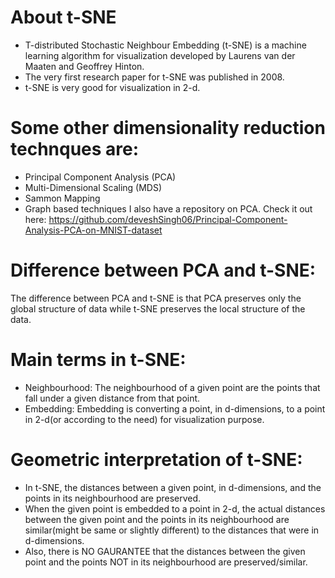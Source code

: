 # About t-SNE
- T-distributed Stochastic Neighbour Embedding (t-SNE) is a machine learning algorithm for visualization developed by Laurens van der Maaten and Geoffrey Hinton.
- The very first research paper for t-SNE was published in  2008.
- t-SNE is very good for visualization in 2-d.

# Some other dimensionality reduction technques are:
- Principal Component Analysis (PCA)
- Multi-Dimensional Scaling (MDS)
- Sammon Mapping
- Graph based techniques
I also have a repository on PCA. Check it out here: https://github.com/deveshSingh06/Principal-Component-Analysis-PCA-on-MNIST-dataset

# Difference between PCA and t-SNE:
The difference between PCA and t-SNE is that PCA preserves only the global structure of data while t-SNE preserves the local structure of the data.

# Main terms in t-SNE:
- Neighbourhood: The neighbourhood of a given point are the points that fall under a given distance from that point.
- Embedding: Embedding is converting a point, in d-dimensions, to a point in 2-d(or according to the need) for visualization purpose.

# Geometric interpretation of t-SNE:
- In t-SNE, the distances between a given point, in d-dimensions, and the points in its neighbourhood are preserved.
- When the given point is embedded to a point in 2-d, the actual distances between the given point and the points in its neighbourhood are similar(might be same or slightly different) to the distances that were in d-dimensions.
- Also, there is NO GAURANTEE that the distances between the given point and the points NOT in its neighbourhood are preserved/similar.
